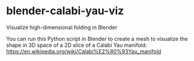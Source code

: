 # blender-calabi-yau-viz
Visualize high-dimensional folding in Blender

You can run this Python script in Blender to create a mesh to visualize the shape in 3D space of a 2D slice of a Calabi Yau manifold:
https://en.wikipedia.org/wiki/Calabi%E2%80%93Yau_manifold
